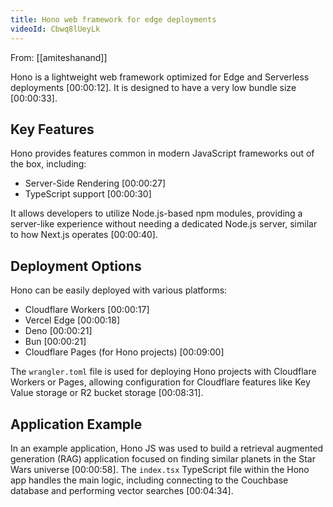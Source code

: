 ```yaml
---
title: Hono web framework for edge deployments
videoId: Cbwq8lUeyLk
---
```


From: [[amiteshanand]] <br/> 

Hono is a lightweight web framework optimized for Edge and Serverless deployments <a class="yt-timestamp" data-t="00:00:12">[00:00:12]</a>. It is designed to have a very low bundle size <a class="yt-timestamp" data-t="00:00:33">[00:00:33]</a>.

## Key Features

Hono provides features common in modern JavaScript frameworks out of the box, including:
*   Server-Side Rendering <a class="yt-timestamp" data-t="00:00:27">[00:00:27]</a>
*   TypeScript support <a class="yt-timestamp" data-t="00:00:30">[00:00:30]</a>

It allows developers to utilize Node.js-based npm modules, providing a server-like experience without needing a dedicated Node.js server, similar to how Next.js operates <a class="yt-timestamp" data-t="00:00:40">[00:00:40]</a>.

## Deployment Options

Hono can be easily deployed with various platforms:
*   Cloudflare Workers <a class="yt-timestamp" data-t="00:00:17">[00:00:17]</a>
*   Vercel Edge <a class="yt-timestamp" data-t="00:00:18">[00:00:18]</a>
*   Deno <a class="yt-timestamp" data-t="00:00:21">[00:00:21]</a>
*   Bun <a class="yt-timestamp" data-t="00:00:21">[00:00:21]</a>
*   Cloudflare Pages (for Hono projects) <a class="yt-timestamp" data-t="00:09:00">[00:09:00]</a>

The `wrangler.toml` file is used for deploying Hono projects with Cloudflare Workers or Pages, allowing configuration for Cloudflare features like Key Value storage or R2 bucket storage <a class="yt-timestamp" data-t="00:08:31">[00:08:31]</a>.

## Application Example

In an example application, Hono JS was used to build a retrieval augmented generation (RAG) application focused on finding similar planets in the Star Wars universe <a class="yt-timestamp" data-t="00:00:58">[00:00:58]</a>. The `index.tsx` TypeScript file within the Hono app handles the main logic, including connecting to the Couchbase database and performing vector searches <a class="yt-timestamp" data-t="00:04:34">[00:04:34]</a>.